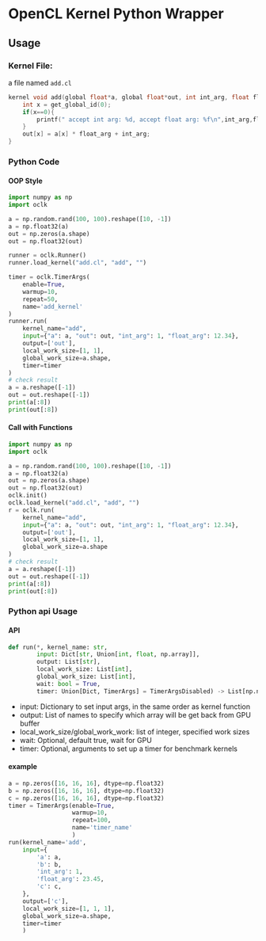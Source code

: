 # OpenCL Kernel Python Wrapper

## Usage

### Kernel File:

a file named `add.cl`

```c
kernel void add(global float*a, global float*out, int int_arg, float float_arg){
    int x = get_global_id(0);
    if(x==0){
        printf(" accept int arg: %d, accept float arg: %f\n",int_arg,float_arg);
    }
    out[x] = a[x] * float_arg + int_arg;    
}
```

### Python Code

#### OOP Style

```python
import numpy as np
import oclk

a = np.random.rand(100, 100).reshape([10, -1])
a = np.float32(a)
out = np.zeros(a.shape)
out = np.float32(out)

runner = oclk.Runner()
runner.load_kernel("add.cl", "add", "")

timer = oclk.TimerArgs(
    enable=True,
    warmup=10,
    repeat=50,
    name='add_kernel'
)
runner.run(
    kernel_name="add",
    input={"a": a, "out": out, "int_arg": 1, "float_arg": 12.34},
    output=['out'],
    local_work_size=[1, 1],
    global_work_size=a.shape,
    timer=timer
)
# check result
a = a.reshape([-1])
out = out.reshape([-1])
print(a[:8])
print(out[:8])
```

#### Call with Functions

```python
import numpy as np
import oclk

a = np.random.rand(100, 100).reshape([10, -1])
a = np.float32(a)
out = np.zeros(a.shape)
out = np.float32(out)
oclk.init()
oclk.load_kernel("add.cl", "add", "")
r = oclk.run(
    kernel_name="add",
    input={"a": a, "out": out, "int_arg": 1, "float_arg": 12.34},
    output=['out'],
    local_work_size=[1, 1],
    global_work_size=a.shape
)
# check result
a = a.reshape([-1])
out = out.reshape([-1])
print(a[:8])
print(out[:8])
```

### Python api Usage

#### API

```python
def run(*, kernel_name: str,
        input: Dict[str, Union[int, float, np.array]],
        output: List[str],
        local_work_size: List[int],
        global_work_size: List[int],
        wait: bool = True,
        timer: Union[Dict, TimerArgs] = TimerArgsDisabled) -> List[np.ndarray]: ...
```

* input: Dictionary to set input args, in the same order as kernel function
* output: List of names to specify which array will be get back from GPU buffer
* local_work_size/global_work_work: list of integer, specified work sizes
* wait: Optional, default true, wait for GPU
* timer: Optional, arguments to set up a timer for benchmark kernels

#### example

```python
a = np.zeros([16, 16, 16], dtype=np.float32)
b = np.zeros([16, 16, 16], dtype=np.float32)
c = np.zeros([16, 16, 16], dtype=np.float32)
timer = TimerArgs(enable=True,
                  warmup=10,
                  repeat=100,
                  name='timer_name'
                  )
run(kernel_name='add',
    input={
        'a': a,
        'b': b,
        'int_arg': 1,
        'float_arg': 23.45,
        'c': c,
    },
    output=['c'],
    local_work_size=[1, 1, 1],
    global_work_size=a.shape,
    timer=timer
    )
```